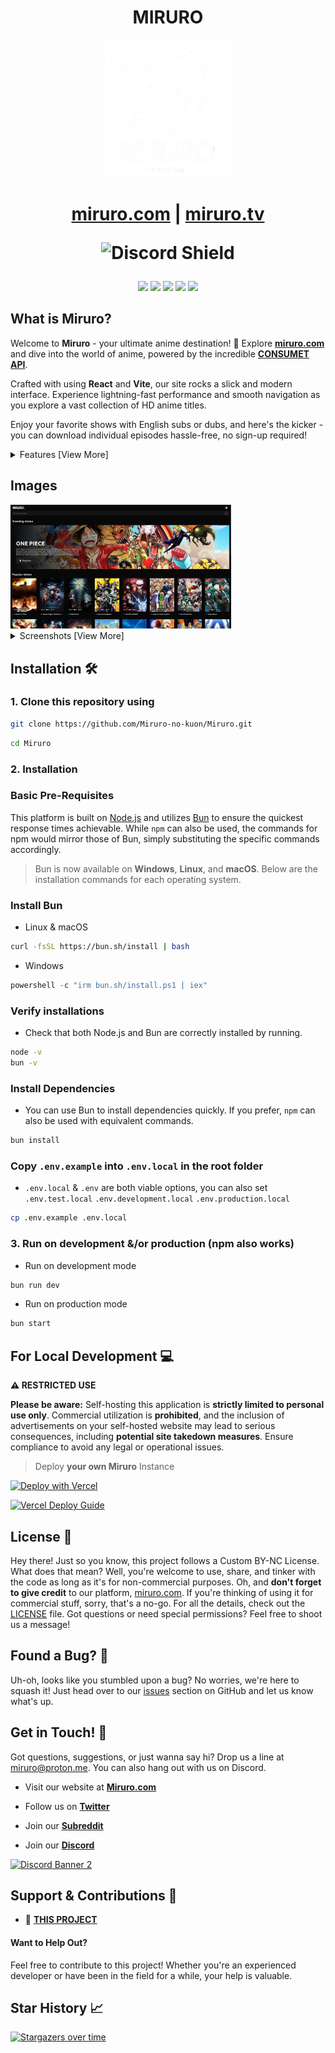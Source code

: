<h1 align="center">
MIRURO
</h1>

<p align="center">
  <a href="https://www.miruro.com" target="_blank">
    <img src="https://raw.githubusercontent.com/Miruro-no-kuon/Miruro/main/src/assets/miruro-transparent-white.png" alt="Logo" width="200"/>
  </a>
</p>

<h1 align="center">
    <a href="https://www.miruro.com">miruro.com</a> |
    <a href="https://www.miruro.tv">miruro.tv</a>
  <p align="center">
    <img src="https://discordapp.com/api/guilds/1199699127190167643/widget.png?style=shield" alt="Discord Shield"/>
  </p>
</h1>

<p align="center">
  <a href="#"><img src="https://img.shields.io/badge/typescript-%23007acc.svg?style=for-the-badge&logo=typescript&logoColor=%23ffffff"/></a>
  <a href="#"><img src="https://img.shields.io/badge/react-%2320232a.svg?style=for-the-badge&logo=react&logoColor=%2361DAFB"/></a>
  <a href="#"><img src="https://img.shields.io/badge/vite-%239269fe.svg?style=for-the-badge&logo=vite&logoColor=yellow&border"/></a>
  <a href="#"><img src="https://img.shields.io/badge/vercel-%23000000.svg?style=for-the-badge&logo=vercel&logoColor=white"/></a>
  <a href="#"><img src="https://img.shields.io/badge/cloudflare-white.svg?style=for-the-badge&logo=cloudflare&logoColor=orange"/></a>
</p>

## What is Miruro?

Welcome to **Miruro** - your ultimate anime destination! 🤯 Explore **[miruro.com](https://www.miruro.com)** and dive into the world of anime, powered by the incredible **[CONSUMET API](https://github.com/consumet)**.

Crafted with using **React** and **Vite**, our site rocks a slick and modern interface. Experience lightning-fast performance and smooth navigation as you explore a vast collection of HD anime titles.

Enjoy your favorite shows with English subs or dubs, and here's the kicker - you can download individual episodes hassle-free, no sign-up required!

<!-- ## Features 🪴 -->

<details>
<summary>Features [View More]</summary>

### General

- Dub Anime support
- User-friendly interface
- Mobile responsive
- Anilist login integration
- Fast page load
- Light/Dark theme
- Continue watching section

### Watch Page

- **Player**
  - Autoplay next episode
  - Skip op/ed button
  - Theater mode

### Coming Soon

- Comment section

</details>

## Images

<div style="text-align: left;">
  <img src="https://raw.githubusercontent.com/Miruro-no-kuon/.github/main/profile/home-page.webp" alt="Home Page" style="max-width: 70%;" >
  <details>
  <summary>Screenshots [View More]</summary>
  <br>
  <img src="https://raw.githubusercontent.com/Miruro-no-kuon/.github/main/profile/splash-page.webp" alt="Splash Page" style="max-width: 70%;">
  <img src="https://raw.githubusercontent.com/Miruro-no-kuon/.github/main/profile/watch-page.webp" alt="Watch Page" style="max-width: 70%;">
  <img src="https://raw.githubusercontent.com/Miruro-no-kuon/.github/main/profile/footer.webp" alt="Footer" style="max-width: 70%;">
  </details>
</div>

## Installation 🛠️

### 1. Clone this repository using

```bash
git clone https://github.com/Miruro-no-kuon/Miruro.git
```

```bash
cd Miruro
```

### 2. Installation

### Basic Pre-Requisites

This platform is built on [Node.js](https://nodejs.org/) and utilizes [Bun](https://bun.sh/) to ensure the quickest response times achievable. While `npm` can also be used, the commands for npm would mirror those of Bun, simply substituting the specific commands accordingly.

> Bun is now available on **Windows**, **Linux**, and **macOS**. Below are the installation commands for each operating system.

### Install Bun

- Linux & macOS

```bash
curl -fsSL https://bun.sh/install | bash
```

- Windows

```powershell
powershell -c "irm bun.sh/install.ps1 | iex"
```

### Verify installations

- Check that both Node.js and Bun are correctly installed by running.

```bash
node -v
bun -v
```

### Install Dependencies

- You can use Bun to install dependencies quickly. If you prefer, `npm` can also be used with equivalent commands.

```bash
bun install
```

### Copy `.env.example` into `.env.local` in the root folder

- `.env.local` & `.env` are both viable options, you can also set
  `.env.test.local`
  `.env.development.local`
  `.env.production.local`

```bash
cp .env.example .env.local
```

### 3. Run on development &/or production (npm also works)

- Run on development mode

```bash
bun run dev
```

- Run on production mode

```bash
bun start
```

## For Local Development 💻

**⚠️ RESTRICTED USE**

**Please be aware:** Self-hosting this application is **strictly limited to personal use only**. Commercial utilization is **prohibited**, and the inclusion of advertisements on your self-hosted website may lead to serious consequences, including **potential site takedown measures**. Ensure compliance to avoid any legal or operational issues.

> Deploy **your own Miruro** Instance

[![Deploy with Vercel](https://vercel.com/button)](https://vercel.com/new/clone?repository-url=https%3A%2F%2Fgithub.com%2FMiruro-no-kuon%2FMiruro&env=VITE_BACKEND_URL,VITE_SKIP_TIMES,VITE_PROXY_URL,PORT&project-name=miruro&repository-name=miruro)

[![Vercel Deploy Guide](https://github.com/Miruro-no-kuon/Miruro/assets/77152696/98b95343-a15b-4302-92ee-e4910860887e)](https://github.com/Miruro-no-kuon/Miruro/assets/77152696/98b95343-a15b-4302-92ee-e4910860887e)

## License 📝

Hey there! Just so you know, this project follows a Custom BY-NC License. What does that mean? Well, you're welcome to use, share, and tinker with the code as long as it's for non-commercial purposes. Oh, and **don't forget to give credit** to our platform, [miruro.com](https://www.miruro.com). If you're thinking of using it for commercial stuff, sorry, that's a no-go. For all the details, check out the [LICENSE](LICENSE) file. Got questions or need special permissions? Feel free to shoot us a message!

## Found a Bug? 🐞

Uh-oh, looks like you stumbled upon a bug? No worries, we're here to squash it! Just head over to our [issues](https://github.com/Miruro-no-kuon/Miruro-no-Kuon/issues) section on GitHub and let us know what's up.

## Get in Touch! 📧

Got questions, suggestions, or just wanna say hi? Drop us a line at <miruro@proton.me>. You can also hang out with us on Discord.

- Visit our website at **[Miruro.com](https://www.miruro.com)**

- Follow us on **[Twitter](https://twitter.com/miruro_official)**

- Join our **[Subreddit](https://www.reddit.com/r/miruro)**

- Join our **[Discord](https://discord.gg/4kfypZ96K4)**

[![Discord Banner 2](https://discordapp.com/api/guilds/1199699127190167643/widget.png?style=banner2)](https://discord.com/invite/4kfypZ96K4)

## Support & Contributions 🤲

- 🌟 [**THIS PROJECT**](https://github.com/Miruro-no-kuon/Miruro)

#### Want to Help Out?

Feel free to contribute to this project! Whether you're an experienced developer or have been in the field for a while, your help is valuable.

## Star History 📈

[![Stargazers over time](https://starchart.cc/Miruro-no-kuon/Miruro.svg?variant=adaptive)](https://starchart.cc/Miruro-no-kuon/Miruro)
